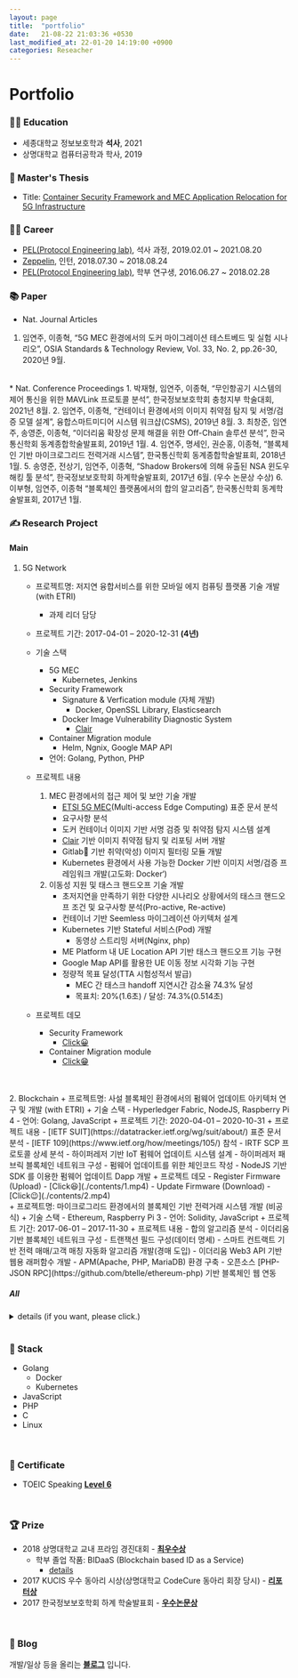 ```yaml
---
layout: page
title:  "portfolio"
date:   21-08-22 21:03:36 +0530
last_modified_at: 22-01-20 14:19:00 +0900
categories: Reseacher
---
```

Portfolio
=========

### 👩‍🎓 Education
* 세종대학교 정보보호학과 __석사__, 2021
* 상명대학교 컴퓨터공학과 학사, 2019

### 📖 Master's Thesis
* Title: [Container Security Framework and MEC Application Relocation for 5G Infrastructure](http://sejong.dcollection.net/common/orgView/200000506160)  

### 👩‍💻 Career  
* [PEL(Protocol Engineering lab)], 석사 과정, 2019.02.01 ~ 2021.08.20
* [Zeppelin], 인턴, 2018.07.30 ~ 2018.08.24
* [PEL(Protocol Engineering lab)], 학부 연구생, 2016.06.27 ~ 2018.02.28  

### 📚 Paper
* Nat. Journal Articles
1. 임연주, 이종혁, “5G MEC 환경에서의 도커 마이그레이션 테스트베드 및 실험 시나리오”, OSIA Standards & Technology Review, Vol. 33, No. 2, pp.26-30, 2020년 9월.  
<br/>
* Nat. Conference Proceedings
1. 박재형, 임연주, 이종혁, “무인항공기 시스템의 제어 통신을 위한 MAVLink 프로토콜 분석”, 한국정보보호학회 충청지부 학술대회, 2021년 8월.
2. 임연주, 이종혁, “컨테이너 환경에서의 이미지 취약점 탐지 및 서명/검증 모델 설계”, 융합스마트미디어 시스템 워크샵(CSMS), 2019년 8월.
3. 최창준, 임연주, 송영준, 이종혁, “이더리움 확장성 문제 해결을 위한 Off-Chain 솔루션 분석”, 한국통신학회 동계종합학술발표회, 2019년 1월.
4. 임연주, 명세인, 권순홍, 이종혁, “블록체인 기반 마이크로그리드 전력거래 시스템”, 한국통신학회 동계종합학술발표회, 2018년 1월.
5. 송영준, 전상기, 임연주, 이종혁, “Shadow Brokers에 의해 유출된 NSA 윈도우 해킹 툴 분석”, 한국정보보호학회 하계학술발표회, 2017년 6월. (우수 논문상 수상)
6. 이부형, 임연주, 이종혁 “블록체인 플랫폼에서의 합의 알고리즘”, 한국통신학회 동계학술발표회, 2017년 1월.  
  
### ✍️ Research Project  
#### Main  
1. 5G Network
	+ 프로젝트명: 저지연 융합서비스를 위한 모바일 에지 컴퓨팅 플랫폼 기술 개발 (with ETRI)
		- 과제 리더 담당
	+ 프로젝트 기간: 2017-04-01 – 2020-12-31 __(4년)__
	+ 기술 스택
		- 5G MEC
			- Kubernetes, Jenkins 
		- Security Framework
			- Signature & Verfication module (자체 개발)
				- Docker, OpenSSL Library, Elasticsearch  
			- Docker Image Vulnerability Diagnostic System
				- [Clair]
		- Container Migration module
			- Helm, Ngnix, Google MAP API
		- 언어: Golang, Python, PHP
	+ 프로젝트 내용
		1. MEC 환경에서의 접근 제어 및 보안 기술 개발  
			- [ETSI 5G MEC](https://www.etsi.org/technologies/multi-access-edge-computing)(Multi-access Edge Computing) 표준 문서 분석
			- 요구사항 분석
			- 도커 컨테이너 이미지 기반 서명 검증 및 취약점 탐지 시스템 설계
			- [Clair] 기반 이미지 취약점 탐지 및 리포팅 서버 개발 
			- Gitlab🦊 기반 취약(악성) 이미지 필터링 모듈 개발 
			- Kubernetes 환경에서 사용 가능한 Docker 기반 이미지 서명/검증 프레임워크 개발(고도화: Docker‘)
		2. 이동성 지원 및 태스크 핸드오프 기술 개발
			- 초저지연을 만족하기 위한 다양한 시나리오 상황에서의 태스크 핸드오프 조건 및 요구사항 분석(Pro-active, Re-active)
			- 컨테이너 기반 Seemless 마이그레이션 아키텍처 설계
			- Kubernetes 기반 Stateful 서비스(Pod) 개발
				- 동영상 스트리밍 서버(Nginx, php)
			- ME Platform 내 UE Location API 기반 태스크 핸드오프 기능 구현 
			- Google Map API를 활용한 UE 이동 정보 시각화 기능 구현
			- 정량적 목표 달성(TTA 시험성적서 발급)
				- MEC 간 태스크 handoff 지연시간 감소율 74.3% 달성
				- 목표치: 20%(1.6초) / 달성: 74.3%(0.514초)

	+ 프로젝트 데모
		- Security Framework
			- [Click😀](https://drive.google.com/file/d/1e4POVJpssNf87_LtxtGoejdRRzunNst9/view?usp=sharing)
		- Container Migration module
			- [Click😁](https://drive.google.com/file/d/1q-oOsti67wMTASD87x77G-kDbx43D-jk/view?usp=sharing)
<br/>  
<br/>  
2. Blockchain 
	+ 프로젝트명: 사설 블록체인 환경에서의 펌웨어 업데이트 아키텍처 연구 및 개발 (with ETRI)  
	+ 기술 스택
		- Hyperledger Fabric, NodeJS, Raspberry Pi 4
		- 언어: Golang, JavaScript
	+ 프로젝트 기간: 2020-04-01 – 2020-10-31
	+ 프로젝트 내용
		- [IETF SUIT](https://datatracker.ietf.org/wg/suit/about/) 표준 문서 분석
		- [IETF 109](https://www.ietf.org/how/meetings/105/) 참석
		- IRTF SCP 프로토콜 상세 분석
		- 하이퍼레저 기반 IoT 펌웨어 업데이트 시스템 설계
		- 하이퍼레저 패브릭 블록체인 네트워크 구성
		- 펌웨어 업데이트를 위한 체인코드 작성
		- NodeJS 기반 SDK 를 이용한 펌웨어 업데이트 Dapp 개발
	+ 프로젝트 데모
		- Register Firmware (Upload)
			- [Click😆](./contents/1.mp4)
		- Update Firmware (Download) 
			- [Click😉](./contents/2.mp4)
<br/>    
	+ 프로젝트명: 마이크로그리드 환경에서의 블록체인 기반 전력거래 시스템 개발 (비공식)
	+ 기술 스택
		- Ethereum, Raspberry Pi 3
		- 언어: Solidity, JavaScript
	+ 프로젝트 기간: 2017-06-01 – 2017-11-30
	+ 프로젝트 내용
		- 합의 알고리즘 분석
		- 이더리움 기반 블록체인 네트워크 구성
		- 트랜잭션 필드 구성(데이터 명세)
		- 스마트 컨트랙트 기반 전력 매매/고객 매칭 자동화 알고리즘 개발(경매 도입)
		- 이더리움 Web3 API 기반 웹용 래퍼함수 개발
		- APM(Apache, PHP, MariaDB) 환경 구축
		- 오픈소스 [PHP-JSON RPC](https://github.com/btelle/ethereum-php) 기반 블록체인 웹 연동
<br/>  

##### All 
<details>
<summary>details (if you want, please click.)</summary>
<div markdown="1">
1. Research on Foundational Technologies for 6G Autonomous Security-by-Design to Guarantee Constant Quality of Security
<br/>Title in Korean: 상시적 보안품질 보장을 위한 6G 자율보안 내재화 기반기술 연구
<br/>Sponsoring Authority: Institute for Information & Communications Technology Promotion (IITP, 정보통신기술진흥센터)
<br/>Duration: 2021-04-01 – 2021-08-31
2. Research on the Standardization Measures of Unmanned Vehicle Security and Safety Evaluation and Verification
<br/>Title in Korean: 무인이동체 보안성·안전성 평가 및 검증 표준화 방안 연구
<br/>Sponsoring Auyhority: National Security Research Institute (국가보안기술연구소)
<br/>Duration: 2021-04-01 – 2021-10-31
3. Research Laboratory of RAS Assurance for Context-Aware Cluster Collaboration Embedded SW
<br/>Title in Korean:  상황인지 기반 군집협업형 임베디드 SW의 RAS 보증 연구실 (NRF 기초연구실 – 참여기관)
<br/>Sponsoring Authority: National Research Foundation of Korea (NRF, 한국연구재단)
<br/>Duration: 2021-03-01 – 2021-08-31
4. Research on Copyright Technology Trends and Technology Roadmap
<br/>Title in Korean: 저작권 기술 동향조사 및 기술로드맵 마련
<br/>Sponsoring Authority: Korea Copyright Commission (한국저작권위원회)
<br/>Duration: 2020-09-21 – 2020-12-15
5. Development of a Fuzzer-based Crash Management Interface for Collecting Executable File Information
<br/>Title in Korean: 실행 파일 정보 수집을 위한 퍼저 기반 크래시 관리 인터페이스 개발
<br/>Sponsoring Authority:  Electronics and Telecommunications Research Institute (ETRI, 한국전자통신연구원)
<br/>Duration: 2020-05-25 – 2020-09-24
6. Research and Development of Firmware Update Architecture in Private Blockchain Environment
<br/>Title in Korean: 사설 블록체인 환경에서의 펌웨어 업데이트 아키텍처 연구 및 개발
<br/>Sponsoring Authority: Electronics and Telecommunications Research Institute (ETRI, 한국전자통신연구원)
<br/>Duration: 2020-04-01 – 2020-10-31
7. Research on a Consensus Algorithm in a Public Blockchain Environment
<br/>Title in Korean: 공개형 블록체인 환경에서의 합의 알고리즘 연구
<br/>Sponsoring Authority: Electronics and Telecommunications Research Institute (ETRI, 한국전자통신연구원)
<br/>Duration: 2019-03-01 – 2019-11-30
8. Research on a Reliable Data Sharing System Based on Expendable Permissioned Blockchain
<br/>Title in Korean: 확장 가능한 허가형 블록체인 기반 신뢰 데이터 공유 체계 연구
<br/>Sponsoring Authority: Korea Institute of Science and Technology Information (한국과학기술정보연구원)
<br/>Duration: 2019-03-01 – 2019-08-31
9. Research onSignatureless blockchain platform and algorithm
<br/>Title in Korean: Signatureless 블록체인 플랫폼 및 알고리즘 연구
<br/>Sponsoring Authority: Electronics and Telecommunications Research Institute (ETRI, 한국전자통신연구원)
<br/>Duration: 2018-07-20 – 2018-11-30
10. Development of Blockchain Business Service Technology and Human Resources
<br/>Title in Korean: 블록체인 비즈니스 서비스 기술 개발 및 인력양성 (IITP ITRC – 참여기관)
<br/>Sponsoring Authority: Institute for Information & Communications Technology Promotion (IITP, 정보통신기술진흥센터)
<br/>Duration: 2018-07-01 – 2023-12-31
11. Research Laboratory of RAS Assurance for Distributed Embedded Systems Software
<br/>Title in Korean: 분산 임베디드 소프트웨어 RAS 보증 연구실 (NRF 기초연구실 – 참여기관)
<br/>Sponsoring Authority: National Research Foundation of Korea (NRF, 한국연구재단)
<br/>Duration: 2018-06-01 – 2021-02-28
12. Development of a Reliable Data Sharing System Based on Blockchains
<br/>Title in Korean: 블록체인 기반 신뢰 데이터 공유 시스템 개발
<br/>Sponsoring Authority: Korea Institute of Science and Technology Information (한국과학기술정보연구원)
<br/>Duration: 2018-05-01 – 2018-10-31
13. Development of Blockchain Based Digital Contents DRM Application Technology
<br/>Title in Korean: 블록체인 기반 디지털 콘텐츠 DRM 응용 기술 개발 (본 연구)
<br/>Sponsoring Authority: Korea Copyright Commission (한국저작권위원회)
<br/>Duration: 2018-01-01 – 2018-12-31
14. Development of Blockchain Based Digital Contents DRM Application Technology
<br/>Title in Korean: 블록체인 기반 디지털 콘텐츠 DRM 응용 기술 개발
<br/>Sponsoring Authority: Korea Copyright Commission (한국저작권위원회)
<br/>Duration: 2017-08-01 – 2017-11-30
15. Research on Requirement Analysis of Blockchain as a Service
<br/>Title in Korean: 클라우드에서 블록체인 서비스(Blockchain as a Service) 제공 분석 및 요구사항 개발
<br/>Sponsoring Authority: Electronics and Telecommunications Research Institute (ETRI, 한국전자통신연구원)
<br/>Duration: 2017-07-17 – 2017-11-30
16. Research on Security Guidelines for ICS Wireless Equipment Deployment and Usage
<br/>Title in Korean: 기반시설 무선장비 도입 및 활용 보안 가이드라인 연구
<br/>Sponsoring Authority: National Security Research Institute (국가보안기술연구소)
<br/>Duration: 2017-04-01 – 2017-10-31
17. Development of Mobile Edge Computing Platform Technology for URLLC Services
<br/>Title in Korean: 저지연 융합서비스를 위한 모바일 에지 컴퓨팅 플랫폼 기술 개발
<br/>Sponsoring Authority: Giga KOREA (기가코리아사업단)
<br/>Duration: 2017-04-01 – 2020-12-31
18. Study on Analysis of Security Requirements, Related Patents, and Standards for Vehicles
<br/>Title in Korean: 차량용 보안 요구사항 분석 및 관련 특허/표준화에 관한 연구
<br/>Sponsoring Authority: XXX (Private Firm)
<br/>Duration: 2017-02-15 – 2017-06-14
19. Development of Comparative Analysis Techniques and Verification Codes for Software and Source Codes
<br/>Title in Korean: 소프트웨어 및 소스코드 비교분석 기법 및 검증코드 개발
<br/>Sponsoring Authority: Supreme Prosecutors’ Office (대검찰청)
<br/>Duration: 2016-06-01 – 2016-12-28
</div>
</details>  
<br/>
  
### 🔧 Stack
* Golang
	+  Docker
	+ Kubernetes
* JavaScript
* PHP
* C
* Linux
<br/>  

### 📄 Certificate
* TOEIC Speaking [__Level 6__](./contents/3.pdf)
<br/>  

### 🏆 Prize  
* 2018 상명대학교 교내 프라임 경진대회 - [__최우수상__](./contents/4.pdf)
	+ 학부 졸업 작품: BIDaaS (Blockchain based ID as a Service)
		- [details](./contents/7.pdf)
* 2017 KUCIS 우수 동아리 시상(상명대학교 CodeCure 동아리 회장 당시) - [__리포터상__](./contents/5.pdf)
* 2017 한국정보보호학회 하계 학술발표회 - [__우수논문상__](./contents/6.pdf)
<br/>

### 📝 Blog
개발/일상 등을 올리는 **[블로그]** 입니다.


[PEL(Protocol Engineering lab)]: http://pel.sejong.ac.kr/wordpress/
[Zeppelin]: https://zeppelin.apache.org/
[Clair]: https://www.redhat.com/en/topics/containers/what-is-clair 
[블로그]: https://blog.naver.com/ojo_96
